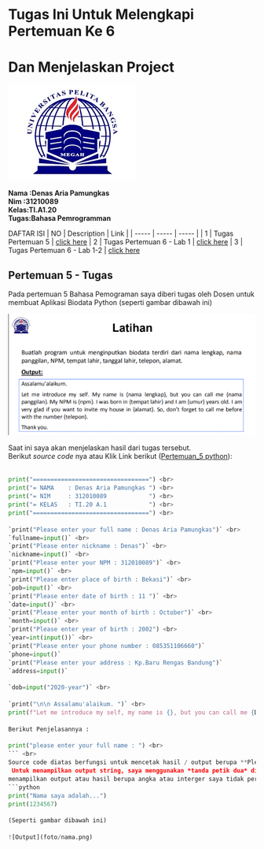# **Tugas Ini Untuk Melengkapi Pertemuan Ke 6**

# Dan Menjelaskan Project 

![logo](foto/logo.jpg) 

**Nama :Denas Aria Pamungkas** <br>
**Nim :31210089** <br>
**Kelas:TI.A1.20** <br>
**Tugas:Bahasa Pemrogramman** <br>

DAFTAR ISI
| NO | Description | Link |
| ----- | ----- | ----- |
| 1 | Tugas Pertemuan 5 | [click here](#pertemuan-5---tugas)
| 2 | Tugas Pertemuan 6 - Lab 1 | [click here](#pertemuan-6---lab-1)
| 3 | Tugas Pertemuan 6 - Lab 1-2 | [click here](pertemuan-6---lab-1-2)

## Pertemuan 5 - Tugas

Pada pertemuan 5 Bahasa Pemograman saya diberi tugas oleh Dosen untuk membuat Aplikasi Biodata Python (seperti gambar dibawah ini) <br>

![Tugas](foto/logo.png)

Saat ini saya akan menjelaskan hasil dari tugas tersebut. <br>
Berikut *source code* nya atau Klik Link berikut ([Pertemuan_5 python](pertemuan_5.py)): <br>
```python <br>

print("=================================") <br> 
print("= NAMA    : Denas Aria Pamungkas ") <br>
print("= NIM     : 312010089            ") <br>
print("= KELAS   : TI.20 A.1            ") <br>
print("=================================") <br>

`print("Please enter your full name : Denas Aria Pamungkas")` <br>
`fullname=input()` <br>
`print("Please enter nickname : Denas")` <br>
`nickname=input()` <br>
`print("Please enter your NPM : 312010089")` <br>
`npm=input()` <br>
`print("Please enter place of birth : Bekasi")` <br>
`pob=input()` <br>
`print("Please enter date of birth : 11 ")` <br> 
`date=input()` <br>
`print("Please enter your month of birth : October")` <br>
`month=input()` <br>
`print("Please enter year of birth : 2002") <br>
`year=int(input())` <br>
`print("Please enter your phone number : 085351106660")`
`phone=input()`
`print("Please enter your address : Kp.Baru Rengas Bandung")`
`address=input()`

`dob=input("2020-year")` <br>

`print("\n\n Assalamu'alaikum. ")` <br>
print(f"Let me introduce my self, my name is {}, but you can call me {Denas Aria Pamungkas}, my NPM {3120110089}, I was born in{Bekasi} and iam {2020} years old, I am very glad if you want to invite my house in {Kp.Baru Rengas Bandung}, So don't forget to call me before with the number {085151106660}, \n\n Thanks you ")

Berikut Penjelasannya :

print("please enter your full name : ") <br>
``` <br>
Source code diatas berfungsi untuk mencetak hasil / output berupa **Please enter your full name :** ". <br>
 Untuk menampilkan output string, saya menggunakan *tanda petik dua* didalam fungsi print(), sedangkan jika saya ingin 
menampilkan output atau hasil berupa angka atau interger saya tidak perlu menggunakan *tanda petik dua*. Contohnya : <br>
```python
print("Nama saya adalah...")
print(1234567)

(Seperti gambar dibawah ini)

![Output](foto/nama.png)

